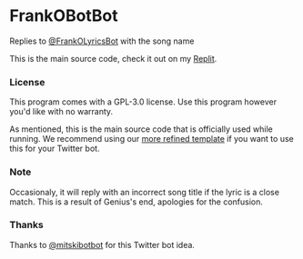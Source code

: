 # FrankOBotBot
Replies to [@FrankOLyricsBot](https://twitter.com/FrankOLyricsBot) with the song name

This is the main source code, check it out on my [Replit](https://replit.com/@KrishRao1/Frank-Ocean-Bot-Bot?v=1).

### License
This program comes with a GPL-3.0 license. Use this program however you'd like with no warranty.

As mentioned, this is the main source code that is officially used while running. We recommend using our [more refined template](https://github.com/zonekrish/FrankOBotBot-Template) if you want to use this for your Twitter bot.

### Note
Occasionaly, it will reply with an incorrect song title if the lyric is a close match. This is a result of Genius's end, apologies for the confusion.

### Thanks
Thanks to [@mitskibotbot](https://twitter.com/mitskibotbot) for this Twitter bot idea.